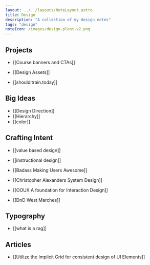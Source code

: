 ```yaml
---
layout: ../../layouts/NoteLayout.astro
title: Design
description: "A collection of my design notes"
tags: "design"
noteIcon: /images/design-plant-v2.png
---
```



## Projects

- [[Course banners and CTAs]]
- [[Design Assets]]

- [[shoulditrain.today]]

## Big Ideas

- [[Design Direction]]
- [[Hierarchy]]
- [[color]]

## Crafting Intent

- [[value based design]]

- [[instructional design]]

- [[Badass Making Users Awesome]]
- [[Christopher Alexanders System Design]]

- [[OOUX A foundation for Interaction Design]]
- [[DnD West Marches]]

## Typography

- [[what is a rag]]

## Articles

- [[Utilize the Implicit Grid for consistent design of UI Elements]]

